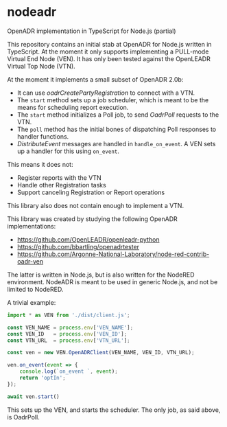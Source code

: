 # nodeadr
OpenADR implementation in TypeScript for Node.js (partial)

This repository contains an initial stab at OpenADR for Node.js written in TypeScript.  At the moment it only supports implementing a PULL-mode Virtual End Node (VEN).  It has only been tested against the OpenLEADR Virtual Top Node (VTN).

At the moment it implements a small subset of OpenADR 2.0b:

* It can use _oadrCreatePartyRegistration_ to connect with a VTN.
* The `start` method sets up a job scheduler, which is meant to be the means for scheduling report execution.
* The `start` method initializes a Poll job, to send _OadrPoll_ requests to the VTN.
* The `poll` method has the initial bones of dispatching Poll responses to handler functions.
* _DistributeEvent_ messages are handled in `handle_on_event`.  A VEN sets up a handler for this using `on_event`. 

This means it does not:

* Register reports with the VTN
* Handle other Registration tasks
* Support canceling Registration or Report operations

This library also does not contain enough to implement a VTN.

This library was created by studying the following OpenADR implementations:

* https://github.com/OpenLEADR/openleadr-python
* https://github.com/bbartling/openadrtester
* https://github.com/Argonne-National-Laboratory/node-red-contrib-oadr-ven

The latter is written in Node.js, but is also written for the NodeRED environment.  NodeADR is meant to be used in generic Node.js, and not be limited to NodeRED.

A trivial example:

```js
import * as VEN from './dist/client.js';

const VEN_NAME = process.env['VEN_NAME'];
const VEN_ID   = process.env['VEN_ID'];
const VTN_URL  = process.env['VTN_URL'];

const ven = new VEN.OpenADRClient(VEN_NAME, VEN_ID, VTN_URL);

ven.on_event(event => {
    console.log(`on_event `, event);
    return 'optIn';
});

await ven.start()
```

This sets up the VEN, and starts the scheduler.  The only job, as said above, is OadrPoll.


